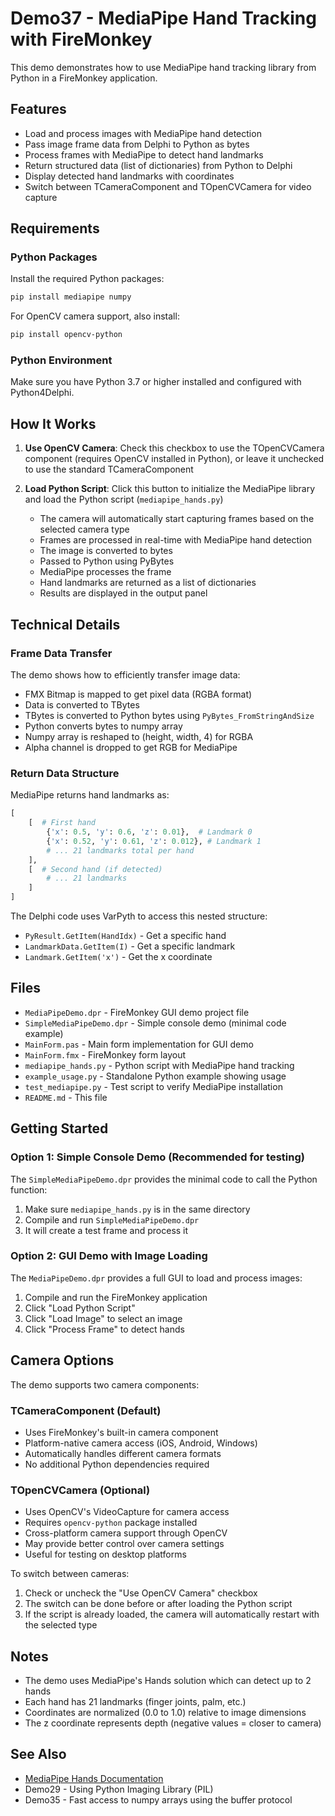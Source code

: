 # Demo37 - MediaPipe Hand Tracking with FireMonkey

This demo demonstrates how to use MediaPipe hand tracking library from Python in a FireMonkey application.

## Features

- Load and process images with MediaPipe hand detection
- Pass image frame data from Delphi to Python as bytes
- Process frames with MediaPipe to detect hand landmarks
- Return structured data (list of dictionaries) from Python to Delphi
- Display detected hand landmarks with coordinates
- Switch between TCameraComponent and TOpenCVCamera for video capture

## Requirements

### Python Packages
Install the required Python packages:

```bash
pip install mediapipe numpy
```

For OpenCV camera support, also install:

```bash
pip install opencv-python
```

### Python Environment
Make sure you have Python 3.7 or higher installed and configured with Python4Delphi.

## How It Works

1. **Use OpenCV Camera**: Check this checkbox to use the TOpenCVCamera component (requires OpenCV installed in Python), or leave it unchecked to use the standard TCameraComponent

2. **Load Python Script**: Click this button to initialize the MediaPipe library and load the Python script (`mediapipe_hands.py`)
   - The camera will automatically start capturing frames based on the selected camera type
   - Frames are processed in real-time with MediaPipe hand detection
   - The image is converted to bytes
   - Passed to Python using PyBytes
   - MediaPipe processes the frame
   - Hand landmarks are returned as a list of dictionaries
   - Results are displayed in the output panel

## Technical Details

### Frame Data Transfer

The demo shows how to efficiently transfer image data:
- FMX Bitmap is mapped to get pixel data (RGBA format)
- Data is converted to TBytes
- TBytes is converted to Python bytes using `PyBytes_FromStringAndSize`
- Python converts bytes to numpy array
- Numpy array is reshaped to (height, width, 4) for RGBA
- Alpha channel is dropped to get RGB for MediaPipe

### Return Data Structure

MediaPipe returns hand landmarks as:
```python
[
    [  # First hand
        {'x': 0.5, 'y': 0.6, 'z': 0.01},  # Landmark 0
        {'x': 0.52, 'y': 0.61, 'z': 0.012}, # Landmark 1
        # ... 21 landmarks total per hand
    ],
    [  # Second hand (if detected)
        # ... 21 landmarks
    ]
]
```

The Delphi code uses VarPyth to access this nested structure:
- `PyResult.GetItem(HandIdx)` - Get a specific hand
- `LandmarkData.GetItem(I)` - Get a specific landmark
- `Landmark.GetItem('x')` - Get the x coordinate

## Files

- `MediaPipeDemo.dpr` - FireMonkey GUI demo project file
- `SimpleMediaPipeDemo.dpr` - Simple console demo (minimal code example)
- `MainForm.pas` - Main form implementation for GUI demo
- `MainForm.fmx` - FireMonkey form layout
- `mediapipe_hands.py` - Python script with MediaPipe hand tracking
- `example_usage.py` - Standalone Python example showing usage
- `test_mediapipe.py` - Test script to verify MediaPipe installation
- `README.md` - This file

## Getting Started

### Option 1: Simple Console Demo (Recommended for testing)

The `SimpleMediaPipeDemo.dpr` provides the minimal code to call the Python function:

1. Make sure `mediapipe_hands.py` is in the same directory
2. Compile and run `SimpleMediaPipeDemo.dpr`
3. It will create a test frame and process it

### Option 2: GUI Demo with Image Loading

The `MediaPipeDemo.dpr` provides a full GUI to load and process images:

1. Compile and run the FireMonkey application
2. Click "Load Python Script" 
3. Click "Load Image" to select an image
4. Click "Process Frame" to detect hands

## Camera Options

The demo supports two camera components:

### TCameraComponent (Default)
- Uses FireMonkey's built-in camera component
- Platform-native camera access (iOS, Android, Windows)
- Automatically handles different camera formats
- No additional Python dependencies required

### TOpenCVCamera (Optional)
- Uses OpenCV's VideoCapture for camera access
- Requires `opencv-python` package installed
- Cross-platform camera support through OpenCV
- May provide better control over camera settings
- Useful for testing on desktop platforms

To switch between cameras:
1. Check or uncheck the "Use OpenCV Camera" checkbox
2. The switch can be done before or after loading the Python script
3. If the script is already loaded, the camera will automatically restart with the selected type

## Notes

- The demo uses MediaPipe's Hands solution which can detect up to 2 hands
- Each hand has 21 landmarks (finger joints, palm, etc.)
- Coordinates are normalized (0.0 to 1.0) relative to image dimensions
- The z coordinate represents depth (negative values = closer to camera)

## See Also

- [MediaPipe Hands Documentation](https://google.github.io/mediapipe/solutions/hands.html)
- Demo29 - Using Python Imaging Library (PIL)
- Demo35 - Fast access to numpy arrays using the buffer protocol
